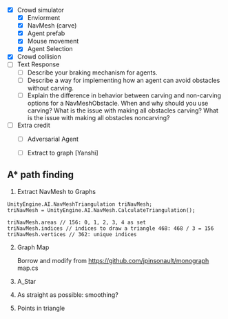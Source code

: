 - [x] Crowd simulator
	- [x] Enviorment
	- [x] NavMesh (carve)
	- [x] Agent prefab
	- [x] Mouse movement
	- [x] Agent Selection
	
- [x] Crowd collision
- [ ] Text Response
	- [ ] Describe your braking mechanism for agents.
	- [ ] Describe a way for implementing how an agent can avoid obstacles without carving.
	- [ ] Explain the difference in behavior between carving and non-carving options for a NavMeshObstacle. When and why should you use carving? What is the issue with making all obstacles carving? What is the issue with making all obstacles noncarving?
- [ ] Extra credit
	- [ ] Adversarial Agent
	- [ ] Extract to graph [Yanshi]



## A* path finding

1. Extract NavMesh to Graphs

```
UnityEngine.AI.NavMeshTriangulation triNavMesh;
triNavMesh = UnityEngine.AI.NavMesh.CalculateTriangulation();

triNavMesh.areas // 156: 0, 1, 2, 3, 4 as set
triNavMesh.indices // indices to draw a triangle 468: 468 / 3 = 156
triNavMesh.vertices // 362: unique indices
```

2. Graph Map

   Borrow and modify from https://github.com/jpinsonault/monograph map.cs

3. A_Star

4. As straight as possible: smoothing?

5. Points in triangle